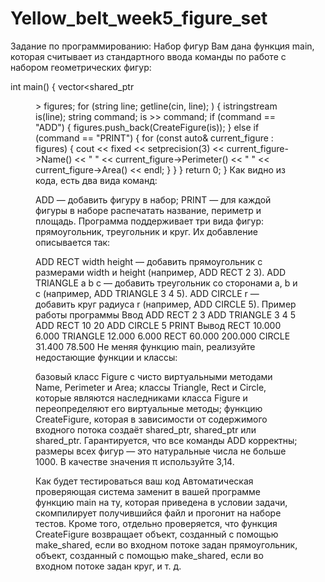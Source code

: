 # Yellow_belt_week5_figure_set
Задание по программированию: Набор фигур
Вам дана функция main, которая считывает из стандартного ввода команды по работе с набором геометрических фигур:

int main() {
  vector<shared_ptr<Figure>> figures;
  for (string line; getline(cin, line); ) {
    istringstream is(line);
    string command;
    is >> command;
    if (command == "ADD") {
      figures.push_back(CreateFigure(is));
    } else if (command == "PRINT") {
      for (const auto& current_figure : figures) {
        cout << fixed << setprecision(3)
             << current_figure->Name() << " "
             << current_figure->Perimeter() << " "
             << current_figure->Area() << endl;
      }
    }
  }
  return 0;
}
Как видно из кода, есть два вида команд:

ADD — добавить фигуру в набор;
PRINT — для каждой фигуры в наборе распечатать название, периметр и площадь.
Программа поддерживает три вида фигур: прямоугольник, треугольник и круг. Их добавление описывается так:

ADD RECT width height — добавить прямоугольник с размерами width и height (например, ADD RECT 2 3).
ADD TRIANGLE a b c — добавить треугольник со сторонами a, b и c (например, ADD TRIANGLE 3 4 5).
ADD CIRCLE r — добавить круг радиуса r (например, ADD CIRCLE 5).
Пример работы программы
Ввод
ADD RECT 2 3
ADD TRIANGLE 3 4 5
ADD RECT 10 20
ADD CIRCLE 5
PRINT
Вывод
RECT 10.000 6.000
TRIANGLE 12.000 6.000
RECT 60.000 200.000
CIRCLE 31.400 78.500
Не меняя функцию main, реализуйте недостающие функции и классы:

базовый класс Figure с чисто виртуальными методами Name, Perimeter и Area;
классы Triangle, Rect и Circle, которые являются наследниками класса Figure и переопределяют его виртуальные методы;
функцию CreateFigure, которая в зависимости от содержимого входного потока создаёт shared_ptr<Rect>, shared_ptr<Triangle> или shared_ptr<Circle>.
Гарантируется, что все команды ADD корректны; размеры всех фигур — это натуральные числа не больше 1000. В качестве значения π используйте 3,14.

Как будет тестироваться ваш код
Автоматическая проверяющая система заменит в вашей программе функцию main на ту, которая приведена в условии задачи, скомпилирует получившийся файл и прогонит на наборе тестов. Кроме того, отдельно проверяется, что функция CreateFigure возвращает объект, созданный с помощью make_shared<Rect>, если во входном потоке задан прямоугольник, объект, созданный с помощью make_shared<Circle>, если во входном потоке задан круг, и т. д.

